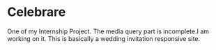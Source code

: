 # Celebrare
One of my Internship Project.
The media query part is incomplete.I am working on it.
This is basically a wedding invitation responsive site.
